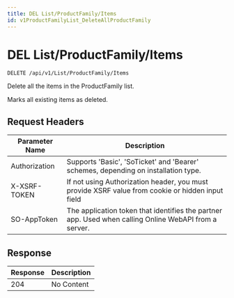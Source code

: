 ```yaml
---
title: DEL List/ProductFamily/Items
id: v1ProductFamilyList_DeleteAllProductFamily
---
```


# DEL List/ProductFamily/Items

```http
DELETE /api/v1/List/ProductFamily/Items
```

Delete all the items in the ProductFamily list.

Marks all existing items as deleted.






## Request Headers

| Parameter Name | Description |
|----------------|-------------|
| Authorization  | Supports 'Basic', 'SoTicket' and 'Bearer' schemes, depending on installation type. |
| X-XSRF-TOKEN   | If not using Authorization header, you must provide XSRF value from cookie or hidden input field |
| SO-AppToken | The application token that identifies the partner app. Used when calling Online WebAPI from a server. |


## Response


| Response | Description |
|----------------|-------------|
| 204 | No Content |